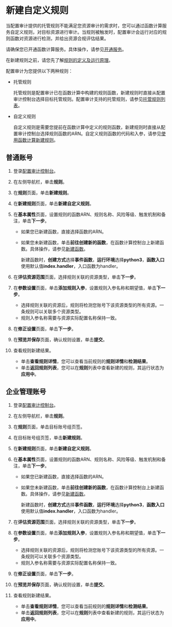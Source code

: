 # 新建自定义规则

当配置审计提供的托管规则不能满足您资源审计的需求时，您可以通过函数计算服务自定义规则，对目标资源进行审计。当规则被触发时，配置审计会运行对应的规则函数对资源进行检测，并给出资源合规评估结果。

请确保您已开通函数计算服务。具体操作，请参见[开通服务]()。

在新建规则之前，请您先了解[规则的定义及运行原理](/intl.zh-CN/资源合规审计/规则的定义及运行原理.md)。

配置审计为您提供以下两种规则：

-   托管规则

    托管规则是配置审计已在函数计算中构建的规则函数，新建规则时直接从配置审计控制台选择目标托管规则。配置审计支持的托管规则，请参见[托管规则列表](/intl.zh-CN/托管规则/托管规则列表.md)。

-   自定义规则

    自定义规则是需要您提前在函数计算中定义的规则函数，新建规则时直接从配置审计控制台选择规则函数的ARN。自定义规则函数的代码和入参，请参见[使用函数计算新建规则](/intl.zh-CN/资源合规审计/管理规则/使用函数计算新建规则.md)。


## 普通账号

1.  登录[配置审计控制台](https://config.console.aliyun.com)。

2.  在左侧导航栏，单击**规则**。

3.  在**规则**页面，单击**新建规则**。

4.  在**新建规则**页面，单击**新建自定义规则**。

5.  在**基本属性**页面，设置规则的函数ARN、规则名称、风险等级、触发机制和备注，单击**下一步**。

    -   如果您已新建函数，直接选择函数的ARN。
    -   如果您未新建函数，单击**前往创建新的函数**，在函数计算控制台上新建函数。具体操作，请参见[新建函数](https://www.alibabacloud.com/help/doc-detail/52077.htm)。

        新建函数时，**创建方式**选择**事件函数**，**运行环境**选择**python3**，**函数入口**使用默认值**index.handler**，入口函数为handler。

6.  在**评估资源范围**页面，选择规则关联的资源类型，单击**下一步**。

7.  在**参数设置**页面，单击**添加规则入参**，设置规则入参名称和期望值，单击**下一步**。

    -   选择规则关联的资源后，规则将检测您账号下该资源类型的所有资源。一条规则可以关联多个资源类型。
    -   规则入参名称需要与资源实际配置名称保持一致。
8.  在**修正设置**页面，单击**下一步**。

9.  在**预览并保存**页面，确认规则设置，单击**提交**。

10. 查看规则新建结果。

    -   单击**查看规则详情**，您可以查看当前规则的**规则详情**和**检测结果**。
    -   单击**返回规则列表**，您可以在**规则**列表中查看新建的规则，其运行状态为**应用中**。

## 企业管理账号

1.  登录[配置审计控制台](https://config.console.aliyun.com)。

2.  在左侧导航栏，单击**规则**。

3.  在**规则**页面，单击目标账号组页签。

4.  在目标账号组页签，单击**新建规则**。

5.  在**新建规则**页面，单击**新建自定义规则**。

6.  在**基本属性**页面，设置规则的函数ARN、规则名称、风险等级、触发机制和备注，单击**下一步**。

    -   如果您已新建函数，直接选择函数的ARN。
    -   如果您未新建函数，单击**前往创建新的函数**，在函数计算控制台上新建函数。具体操作，请参见[新建函数](https://www.alibabacloud.com/help/doc-detail/52077.htm)。

        新建函数时，**创建方式**选择**事件函数**，**运行环境**选择**python3**，**函数入口**使用默认值**index.handler**，入口函数为handler。

7.  在**评估资源范围**页面，选择规则关联的资源类型，单击**下一步**。

8.  在**参数设置**页面，单击**添加规则入参**，设置规则入参名称和期望值，单击**下一步**。

    -   选择规则关联的资源后，规则将检测您账号下该资源类型的所有资源。一条规则可以关联多个资源类型。
    -   规则入参名称需要与资源实际配置名称保持一致。
9.  在**修正设置**页面，单击**下一步**。

10. 在**预览并保存**页面，确认规则设置，单击**提交**。

11. 查看规则新建结果。

    -   单击**查看规则详情**，您可以查看当前规则的**规则详情**和**检测结果**。
    -   单击**返回规则列表**，您可以在**规则**列表中查看新建的规则，其运行状态为**应用中**。

